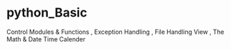 # python_Basic
Control Modules &amp; Functions , Exception Handling , File Handling View , The Math &amp; Date Time Calender
